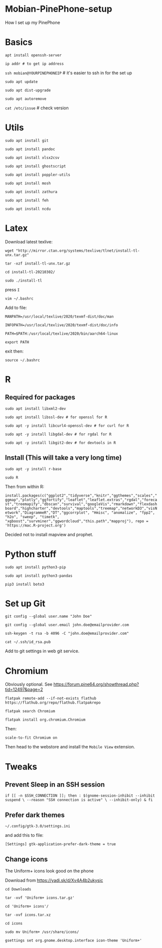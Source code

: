 # Mobian-PinePhone-setup
How I set up my PinePhone

# Basics

``apt install openssh-server``

``ip addr # to get ip address``

``ssh mobian@YOURPINEPHONEIP`` # it's easier to ssh in for the set up

``sudo apt update``

``sudo apt dist-upgrade``

``sudo apt autoremove``

``cat /etc/issue`` # check version

# Utils

``sudo apt install git`` 

``sudo apt install pandoc``

``sudo apt install xlsx2csv``

``sudo apt install ghostscript``

``sudo apt install poppler-utils``

``sudo apt install mosh``

``sudo apt install zathura``

``sudo apt install feh``

``sudo apt install ncdu``

# Latex

Download latest texlive:

``wget "http://mirror.ctan.org/systems/texlive/tlnet/install-tl-unx.tar.gz"``


``tar -xzf install-tl-unx.tar.gz``

``cd install-tl-20210302/``

``sudo ./install-tl``

press ``I``

``vim ~/.bashrc``

Add to file:

``MANPATH=/usr/local/texlive/2020/texmf-dist/doc/man``

``INFOPATH=/usr/local/texlive/2020/texmf-dist/doc/info``

``PATH=$PATH:/usr/local/texlive/2020/bin/aarch64-linux``

``export PATH``

exit then:

``source ~/.bashrc``

# R

## Required for packages

``sudo apt install libxml2-dev``

``sudo apt install libssl-dev # for openssl for R``

``sudo apt -y install libcurl4-openssl-dev # for curl for R``

``sudo apt -y install libgdal-dev # for rgdal for R``

``sudo apt -y install libgit2-dev # for devtools in R``

## Install (This will take a very long time)

``sudo apt -y install r-base``

``sudo R``

Then from within R:

``install.packages(c("ggplot2","tidyverse","knitr","ggthemes","scales","ggmap","plotly","ggfortify","leaflet","leaflet.extras","rgdal","forecast","treemapify","dbscan","survival","googleVis","rmarkdown","flexdashboard","highcharter","devtools","maptools","treemap","networkD3","visNetwork","DiagrammeR","DT","ggcorrplot", "Hmisc", "anomalize", "fpp2", "h2o", "sweep", "timetk", "xgboost","survminer","ggwordcloud","this.path","mapproj"), repo = 'https://mac.R-project.org')``

Decided not to install mapview and prophet.


# Python stuff

``sudo apt install python3-pip``

``sudo apt install python3-pandas``

``pip3 install boto3``

# Set up Git

``git config --global user.name "John Doe"``

``git config --global user.email john.doe@emailprovider.com``

``ssh-keygen -t rsa -b 4096 -C "john.doe@emailprovider.com"``

``cat ~/.ssh/id_rsa.pub``

Add to git settings in web git service.

# Chromium

Obviously optional.  See https://forum.pine64.org/showthread.php?tid=12497&page=2

``flatpak remote-add --if-not-exists flathub https://flathub.org/repo/flathub.flatpakrepo``

``flatpak search Chromium``

``flatpak install org.chromium.Chromium``

Then:

``scale-to-fit Chromium on``

Then head to the webstore and install the ``Mobile View`` extension.

# Tweaks

## Prevent Sleep in an SSH session

``if [[ -n $SSH_CONNECTION ]]; then
  : $(gnome-session-inhibit --inhibit suspend \
        --reason "SSH connection is active" \
        --inhibit-only) &
fi``

## Prefer dark themes

`` ~/.config/gtk-3.0/settings.ini ``

and add this to file:

``[Settings]
gtk-application-prefer-dark-theme = true``

## Change icons

The Uniform+ icons look good on the phone

Download from https://yadi.sk/d/Xv4A4b2ukysic

``cd Downloads``

``tar -xvf 'Uniform+ icons.tar.gz'``

``cd 'Uniform+ icons'/``

``tar -xvf icons.tar.xz``

``cd icons``

``sudo mv Uniform+ /usr/share/icons/``

``gsettings set org.gnome.desktop.interface icon-theme 'Uniform+'``


